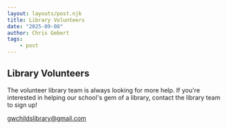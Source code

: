 ```yaml
---
layout: layouts/post.njk
title: Library Volunteers
date: "2025-09-08"
author: Chris Gebert
tags:
    - post
---
```


## Library Volunteers

The volunteer library team is always looking for more help. If you're interested in helping our school's gem of a library, contact the library team to sign up! 

gwchildslibrary@gmail.com